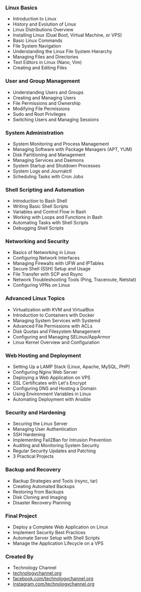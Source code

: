 ### Linux Basics
- Introduction to Linux
- History and Evolution of Linux
- Linux Distributions Overview
- Installing Linux (Dual Boot, Virtual Machine, or VPS)
- Basic Linux Commands
- File System Navigation
- Understanding the Linux File System Hierarchy
- Managing Files and Directories
- Text Editors in Linux (Nano, Vim)
- Creating and Editing Files

### User and Group Management
- Understanding Users and Groups
- Creating and Managing Users
- File Permissions and Ownership
- Modifying File Permissions
- Sudo and Root Privileges
- Switching Users and Managing Sessions

### System Administration
- System Monitoring and Process Management
- Managing Software with Package Managers (APT, YUM)
- Disk Partitioning and Management
- Managing Services and Daemons
- System Startup and Shutdown Processes
- System Logs and Journalctl
- Scheduling Tasks with Cron Jobs

### Shell Scripting and Automation
- Introduction to Bash Shell
- Writing Basic Shell Scripts
- Variables and Control Flow in Bash
- Working with Loops and Functions in Bash
- Automating Tasks with Shell Scripts
- Debugging Shell Scripts

### Networking and Security
- Basics of Networking in Linux
- Configuring Network Interfaces
- Managing Firewalls with UFW and IPTables
- Secure Shell (SSH) Setup and Usage
- File Transfer with SCP and Rsync
- Network Troubleshooting Tools (Ping, Traceroute, Netstat)
- Configuring VPNs on Linux

### Advanced Linux Topics
- Virtualization with KVM and VirtualBox
- Introduction to Containers with Docker
- Managing System Services with Systemd
- Advanced File Permissions with ACLs
- Disk Quotas and Filesystem Management
- Configuring and Managing SELinux/AppArmor
- Linux Kernel Overview and Configuration

### Web Hosting and Deployment
- Setting Up a LAMP Stack (Linux, Apache, MySQL, PHP)
- Configuring Nginx Web Server
- Deploying a Web Application on VPS
- SSL Certificates with Let's Encrypt
- Configuring DNS and Hosting a Domain
- Using Environment Variables in Linux
- Automating Deployment with Ansible

### Security and Hardening
- Securing the Linux Server
- Managing User Authentication
- SSH Hardening
- Implementing Fail2Ban for Intrusion Prevention
- Auditing and Monitoring System Security
- Regular Security Updates and Patching
- 3 Practical Projects

### Backup and Recovery
- Backup Strategies and Tools (rsync, tar)
- Creating Automated Backups
- Restoring from Backups
- Disk Cloning and Imaging
- Disaster Recovery Planning

### Final Project
- Deploy a Complete Web Application on Linux
- Implement Security Best Practices
- Automate Server Setup with Shell Scripts
- Manage the Application Lifecycle on a VPS

### Created By
- Technology Channel
- [technologychannel.org](https://technologychannel.org)
- [facebook.com/technologychannel.org](https://facebook.com/technologychannel.org)
- [instagram.com/technologychannel.org](https://instagram.com/technologychannel.org)
